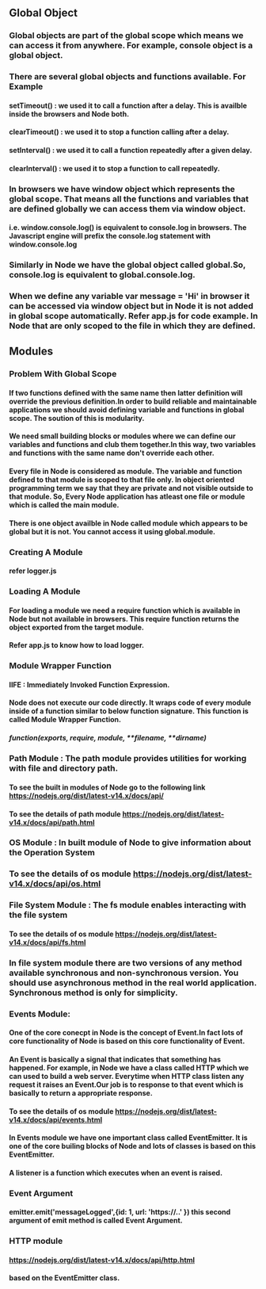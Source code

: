 ## Global Object

### Global objects are part of the global scope which means we can access it from anywhere. For example, console object is a global object.

### There are several global objects and functions available. For Example

#### setTimeout() : we used it to call a function after a delay. This is availble inside the browsers and Node both.

#### clearTimeout() : we used it to stop a function calling after a delay.

#### setInterval() : we used it to call a function repeatedly after a given delay.

#### clearInterval() : we used it to stop a function to call repeatedly.

### In browsers we have window object which represents the global scope. That means all the functions and variables that are defined globally we can access them via window object.

#### i.e. window.console.log() is equivalent to console.log in browsers. The Javascript engine will prefix the console.log statement with window.console.log

### Similarly in Node we have the global object called global.So, console.log is equivalent to global.console.log.

### When we define any variable var message = 'Hi' in browser it can be accessed via window object but in Node it is not added in global scope automatically. Refer app.js for code example. In Node that are only scoped to the file in which they are defined.

## Modules

### Problem With Global Scope

#### If two functions defined with the same name then latter definition will override the previous definition.In order to build reliable and maintainable applications we should avoid defining variable and functions in global scope. The soution of this is modularity.

#### We need small building blocks or modules where we can define our variables and functions and club them together.In this way, two variables and functions with the same name don't override each other.

#### Every file in Node is considered as module. The variable and function defined to that module is scoped to that file only. In object oriented programming term we say that they are private and not visible outside to that module. So, Every Node application has atleast one file or module which is called the main module.

#### There is one object availble in Node called module which appears to be global but it is not. You cannot access it using global.module.

### Creating A Module

#### refer logger.js

### Loading A Module

#### For loading a module we need a require function which is available in Node but not available in browsers. This require function returns the object exported from the target module.

#### Refer app.js to know how to load logger.

### Module Wrapper Function

#### IIFE : Immediately Invoked Function Expression.

#### Node does not execute our code directly. It wraps code of every module inside of a function similar to below function signature. This function is called Module Wrapper Function.

##### function(exports, require, module, **filename, **dirname)

### Path Module : The path module provides utilities for working with file and directory path.

#### To see the built in modules of Node go to the following link https://nodejs.org/dist/latest-v14.x/docs/api/

#### To see the details of path module https://nodejs.org/dist/latest-v14.x/docs/api/path.html

### OS Module : In built module of Node to give information about the Operation System

### To see the details of os module https://nodejs.org/dist/latest-v14.x/docs/api/os.html

### File System Module : The fs module enables interacting with the file system

#### To see the details of os module https://nodejs.org/dist/latest-v14.x/docs/api/fs.html

### In file system module there are two versions of any method available synchronous and non-synchronous version. You should use asynchronous method in the real world application. Synchronous method is only for simplicity.

### Events Module:

#### One of the core conecpt in Node is the concept of Event.In fact lots of core functionality of Node is based on this core functionality of Event.

#### An Event is basically a signal that indicates that something has happened. For example, in Node we have a class called HTTP which we can used to build a web server. Everytime when HTTP class listen any request it raises an Event.Our job is to response to that event which is basically to return a appropriate response.

#### To see the details of os module https://nodejs.org/dist/latest-v14.x/docs/api/events.html

#### In Events module we have one important class called EventEmitter. It is one of the core builing blocks of Node and lots of classes is based on this EventEmitter.

#### A listener is a function which executes when an event is raised.

### Event Argument

#### emitter.emit('messageLogged',{id: 1, url: 'https://..' }) this second argument of emit method is called Event Argument.

### HTTP module

#### https://nodejs.org/dist/latest-v14.x/docs/api/http.html

#### based on the EventEmitter class.
